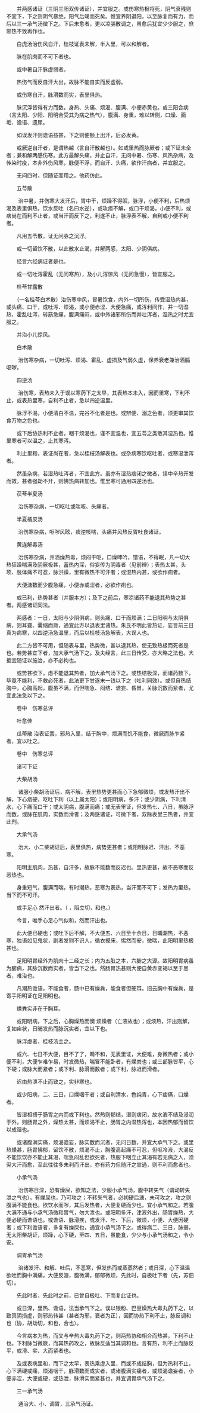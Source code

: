 <!-- { "loadSidebar": true } -->
　　并两感诸证（三阴三阳双传诸证），并宜服之。或伤寒热极将死，阴气衰残则不宜下，下之则阴气暴绝，阳气后竭而死矣。惟宜养阴退阳，以至脉复而有力，而后以三一承气汤微下之。下后未愈者，更以凉膈散调之，虽愈后犹宜少少服之，庶邪热不致再作也。

　　白虎汤治伤风自汗，桂枝证表未解，半入里，可以和解者。

　　脉在肌肉而不可下者也。

　　或中暑自汗脉虚弱者。

　　热伤气而反自汗大出，故脉不能自实而反虚弱。

　　或伤寒自汗，脉滑数而实，表里俱热。

　　脉沉浮皆得有力而数，身热、头痛、烦渴、腹满、小便赤黄也。或三阳合病（言太阳、少阳、阳明合受其为病之热气），腹满、身重，难以转侧，口燥、面垢、谵语、遗尿。

　　如误发汗则谵语益甚，下之则便额上出汗，后必发黄。

　　或厥逆自汗者，是谓热越（言自汗散越也）。如或里热而脉厥者；或下证未全者；兼和解两感伤寒。此方最解头痛，并止自汗，无问中暑、伤寒、风热杂病，及传染时疫，本非外伤风寒，脉便不浮，而自汗、头痛，欲作汗病者，并宜服之。

　　无问四时，但随证而用之。他药仿此。

　　五苓散

　　 治中暑，并伤寒大发汗后，胃中干，烦躁不得眠，脉浮，小便不利，后热烦渴及表里俱热，饮水反吐（名曰水逆），或攻痞不解，或口干烦渴，小便不利，或痞尚在而利不止者，或当汗而反下之，利遂不止，脉浮表不解，自利或小便不利者。

　　凡用五苓散，证无问脉之沉浮。

　　或一切留饮不散，以此散水止渴，并解两感，太阳、少阴俱病。

　　经言六经病证者是也。

　　或一切吐泻霍乱（无问寒热），及小儿泻惊风（无问急慢），皆宜服之。

　　桂苓甘露散

　　（一名桂苓白术散）治伤寒中风，冒暑饮食，内外一切所伤，传受湿热内甚，或头痛、口干，或吐泻、烦渴，或小便赤涩、大便急痛，或泻利间作，并一切湿热，霍乱吐泻，转筋急痛，腹满痛闷，或中外诸邪所伤而并吐泻者，湿热之时尤宜服之。

　　并治小儿惊风。

　　白术散

　　 治伤寒杂病，一切吐泻、烦渴、霍乱、虚损及气弱久虚，保养衰老兼治酒膈呕哕。

　　四逆汤

　　 治伤寒，表热未入于误以寒药下之太早，其表热本未入，因而里寒，下利不止，或表热里寒，自利不止者，急以四逆温里。

　　脉浮不渴，小便清白不温，完谷不化者是也。或辨便、溺之色者，须更审其饮食万物之色也。

　　或下后协热利不止者，咽干烦渴也，谨不宜温也，宜五苓之类散其湿热也。惟里寒者可以温之，止其寒泻。

　　利止里和，表证尚在者，急以桂枝汤解表也。或杂病寒饮呕吐者，或寒湿泄泻者。

　　然虽杂病，若湿热吐泻者，不宜此方。虽亦有湿热痞闭之微者，误中辛热开发而效，甚者强劫不开，则怫热病转加也。惟里寒可通用四逆汤也。

　　茯苓半夏汤

　　 治伤寒杂病，一切呕吐或喘咳、头痛者。

　　半夏橘皮汤

　　 治伤寒杂病，呕哕风眩，痰逆咳喘，头痛并风热反胃吐食诸证。

　　黄连解毒汤

　　 治伤寒杂病，并酒燥热毒，烦闷干呕，口燥呻吟，错语，不得眠，凡一切大热狂躁喘满及阴厥极甚，蓄热内深，俗妄传为阴毒者（见前辨）；表热太甚，头项、肢体痛不可忍，脉洪躁，里有微热不可汗者；或湿热内甚，或欲作痢者。

　　大便溏数而少腹急痛，小便赤或涩者，必欲作痢也。

　　或已利，热势甚者（并服本方）；及下之前后，寒凉诸药不能退其热势之甚者。两感诸证同法。

　　两感者：一日，太阳与少阴俱病，则头痛、口干而烦满；二日阳明与太阴俱病，则耳聋、囊缩而厥，通宜此方以退表里诸热。朱氏不明此皆热证，妄言前三日真为病寒，以四逆汤急温里，而后以桂枝汤急解表，大误人也。

　　此二方皆不可用，但随表与里，热势微，甚以退其热，使无致热极而死者是也。若势甚宜下者，加大承气汤下之。及夫经言，此三日传受，亦大略之法也。大抵宜随证以施治，亦不必拘也。

　　或势甚欲下，虑不能退其热者，加大承气汤下之。或热结极深，而诸药数下，毕竟不能利，不救必死者，此法更下甘逐末一钱以下之（吐利同效）。或但自热结胸中，心胸高起，腹虽不满，而但喘急、闷结、谵妄、昏冒，关脉沉数而紧者，尤宜此法急以下之。

　　卷中　伤寒总评

　　吐愈佳

　　瓜蒂散 治表证罢，邪热入里，结于胸中，烦满而饥不能食，微厥而脉乍紧者，宜以吐之。

　　卷中　伤寒总评

　　诸可下证

　　大柴胡汤

　　 诸服小柴胡汤证后，病不解，表里热势更甚而心下急郁微烦，或发热汗出不解，下心痞硬，呕吐下利（以上属太阳）；或阳明病，多汗；或少阴病，下利清水，心下痛而口干；或太阴病，腹满而痛；或无表里证，但发热七、八日，虽脉浮而数，或脉在肌肉，实数而滑者；及两感诸证，可微下者，双除表里三热者，并宜此剂。

　　大承气汤

　　 治大、小二柴胡证后，表里俱热，病势更甚者；或阳明脉迟、汗出、不恶寒。

　　阳明主肌肉，热甚，自汗多，故脉不能数而反迟也。里热更甚，故不恶寒而反恶热也。

　　身重短气，腹满而喘，有时潮热，恶寒为表热，当汗而不可下；发热为里热，当下而不可汗。

　　或手足心 然汗出者。（ ，阻立切，和也。）

　　今言，唯手心足心气似和，然而汗出也。

　　此大便已硬也；或吐下后不解，不大便五、六日至十余日，日晡潮热，不恶寒，独语如见鬼状，剧者发则不识人，循衣摸床，惕然而安，微喘，此阳明里热极甚也。

　　足阳明胃经外为肌肉十二经之长；内为五脏之本，六腑之大源。故阳明胃病虽为腑病，其脉沉数而实者，皆当下之也。然肠胃热甚则大便自黄赤变褐以至于黑者，难治也。

　　凡潮热谵语，不能食者，肠中已有燥粪，能食者但硬耳。旧云胸中有燥粪，是寄手阳明证在足阳明也。

　　燥粪实非在于胸耳。

　　或阳明病，下之后，心胸燥热而懊 烦躁者（亡液故也）；或烦热，汗出则解，复如疟状，日晡发热而脉沉实者，宜以下也。

　　脉浮虚者，桂枝汤主之。

　　或六、七日不大便，目不了了，睛不和，无表里证，大便难，身微热者；或小便不利，大便乍难乍易，时发微热，喘冒不能卧者，有燥粪也；或三部脉皆平，心下硬；或脉大而紧者；或下利、脉滑而数者；或下利，脉迟而滑者。

　　迟由热泄不止而致之，实非寒也。

　　或少阳病，二、三日，口燥咽干者；或自利清水，色纯青，心下痞痛，口燥者。

　　皆湿相搏于肠胃之内而或下利也。然热则郁结，湿则痞闭，故水液不结及浸润于外，则肠胃之外，燥热太甚，而烦渴不止，肠胃之内湿热泻也，本因热郁而留饮以成湿也。

　　或诸腹满实痛，烦渴谵妄，脉实数而沉者，无问日数，并宜大承气下之。或里热燥甚，肠胃怫郁，留饮不散，烦渴不止，胸腹高起痛不可忍，但呕冷液，大渴反不能饮饮亦不能止其渴，喘急闷乱但欲死者，热服下咽立止其渴有若无病之人，须臾大汗而愈，至此往往多未利而汗出，亦有药力但随汗之宣通，则不利而愈者也。

　　小承气汤

　　 治伤寒日深，恐有燥屎，欲知之法，少服小承气汤，腹中转矢气（谓动转失泄之气也），有燥屎也，乃可攻之；不转矢气者，必初硬后溏，未可攻之，攻之则腹满不能食也。欲饮水而哕，其后发热者，大便复硬而少也，宜小承气和之。若腹大满不通与小承气汤微和胃气，勿大泄也。或阳明多汗，津液外出，肠胃燥热，大便必硬而谵语也。或谵语、脉滑疾，或发汗、吐、下后，微烦，小便、大便因硬者；或下利谵语者，多复有燥屎也，通宜小承气汤下之。或得病二、三日，脉弱，无太阳柴胡证，烦躁，心下硬，至四、五日，虽能食，少少与小承气汤和之，令小安。

　　调胃承气汤

　　 治诸发汗、和解、吐后，不恶寒，但发热而或蒸蒸然者；或日深，心下温温欲吐而胸中满痛，大便反溏，腹微满，郁郁微烦，先此时，自极吐下者（先，苏佃切）。

　　先此时者，先此时之前，已曾自极吐、下而复此证也。

　　或日深，里热、谵语，法当承气下之。误以银粉、巴豆燥热大毒丸药下之，以致真阴损虚，则邪热转甚（甚者为邪，衰者为正），因而协热下利不止，脉反调和也（协，胡劫切，和也，合也）。

　　今言病本为热，而又与辛热大毒丸药下之，则两热协和相合而热甚，下利不止也。下利脉当微厥，而其热药攻之，故脉反适当其调和也。言有热，利不止而脉反平，或滑、实、大而紧者也。

　　及或表病里和，而下之太早，表热乘虚入里，而或不成结胸，但为热利不止，心下满硬或痛，烦渴咽干，脉滑数而或实者，或诸腹满实痛者，或烦渴谵妄者，小便赤涩，大便或硬，或热泄，脉滑实而紧甚也，并宜调胃承气汤下之。

　　三一承气汤

　　 通治大、小、调胃，三承气汤证。

